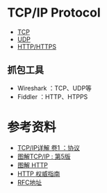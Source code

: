 # TCP/IP Protocol

* [TCP](https://github.com/steveLauwh/TCP-IP/tree/master/TCP)
* [UDP](https://github.com/steveLauwh/TCP-IP/tree/master/UDP)
* [HTTP/HTTPS](https://github.com/steveLauwh/TCP-IP/tree/master/HTTP)

## 抓包工具

* Wireshark ：TCP、UDP等
* Fiddler ：HTTP、HTPPS

# 参考资料

* [TCP/IP详解 卷1 ：协议](https://book.douban.com/subject/1088054/)
* [图解TCP/IP : 第5版](https://book.douban.com/subject/24737674/)
* [图解 HTTP](https://book.douban.com/subject/25863515/)
* [HTTP 权威指南](https://book.douban.com/subject/10746113/)
* [RFC地址](https://www.ietf.org/rfc/)

